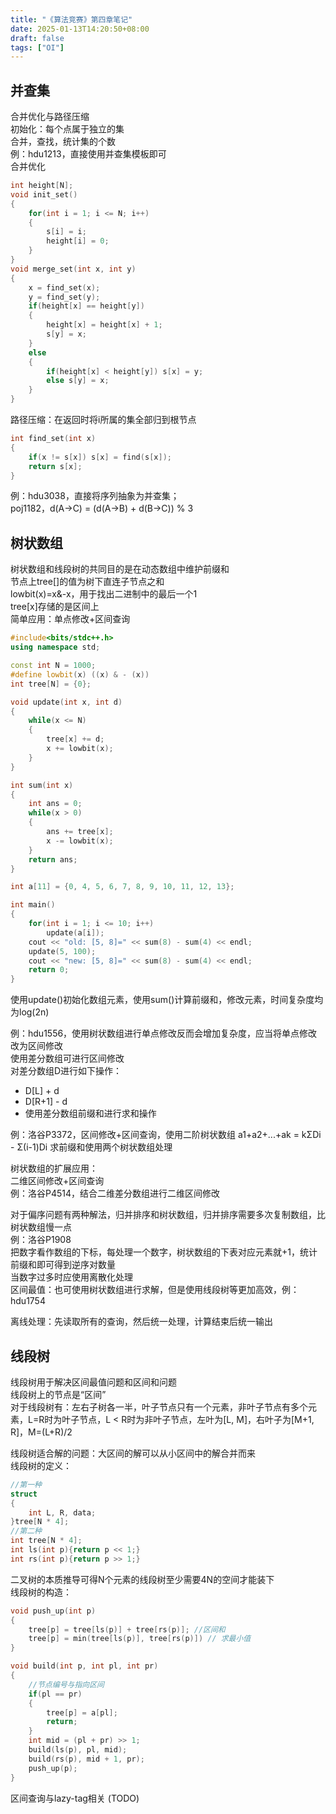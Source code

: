 ```yaml
---
title: "《算法竞赛》第四章笔记"
date: 2025-01-13T14:20:50+08:00
draft: false
tags: ["OI"]
---
```


## 并查集

合并优化与路径压缩  
初始化：每个点属于独立的集  
合并，查找，统计集的个数  
例：hdu1213，直接使用并查集模板即可  
合并优化
```C++
int height[N];
void init_set()
{
    for(int i = 1; i <= N; i++)
    {
        s[i] = i;
        height[i] = 0;
    }
}
void merge_set(int x, int y)
{
    x = find_set(x);
    y = find_set(y);
    if(height[x] == height[y])
    {
        height[x] = height[x] + 1;
        s[y] = x;
    }
    else
    {
        if(height[x] < height[y]) s[x] = y;
        else s[y] = x;
    }
}
```

路径压缩：在返回时将i所属的集全部归到根节点  

```C++
int find_set(int x)
{
    if(x != s[x]) s[x] = find(s[x]);
    return s[x];
}
```

例：hdu3038，直接将序列抽象为并查集；  
poj1182，d(A->C) = (d(A->B) + d(B->C)) % 3  

## 树状数组

树状数组和线段树的共同目的是在动态数组中维护前缀和  
节点上tree[]的值为树下直连子节点之和  
lowbit(x)=x&-x，用于找出二进制中的最后一个1  
tree[x]存储的是区间上  
简单应用：单点修改+区间查询  
```C++
#include<bits/stdc++.h>
using namespace std;

const int N = 1000;
#define lowbit(x) ((x) & - (x))
int tree[N] = {0};

void update(int x, int d)
{
    while(x <= N)
    {
        tree[x] += d;
        x += lowbit(x);
    }
}

int sum(int x)
{
    int ans = 0;
    while(x > 0)
    {
        ans += tree[x];
        x -= lowbit(x);
    }
    return ans;
}

int a[11] = {0, 4, 5, 6, 7, 8, 9, 10, 11, 12, 13};

int main()
{
    for(int i = 1; i <= 10; i++)
        update(a[i]);
    cout << "old: [5, 8]=" << sum(8) - sum(4) << endl;
    update(5, 100);
    cout << "new: [5, 8]=" << sum(8) - sum(4) << endl;
    return 0;
}
```

使用update()初始化数组元素，使用sum()计算前缀和，修改元素，时间复杂度均为log(2n)  

例：hdu1556，使用树状数组进行单点修改反而会增加复杂度，应当将单点修改改为区间修改  
使用差分数组可进行区间修改  
对差分数组D进行如下操作：
<ul>
<li>D[L] + d</li>
<li>D[R+1] - d</li>
<li>使用差分数组前缀和进行求和操作</li>
</ul>
例：洛谷P3372，区间修改+区间查询，使用二阶树状数组  
a1+a2+...+ak = kΣDi - Σ(i-1)Di  
求前缀和使用两个树状数组处理  

树状数组的扩展应用：  
二维区间修改+区间查询  
例：洛谷P4514，结合二维差分数组进行二维区间修改  

对于偏序问题有两种解法，归并排序和树状数组，归并排序需要多次复制数组，比树状数组慢一点  
例：洛谷P1908  
把数字看作数组的下标，每处理一个数字，树状数组的下表对应元素就+1，统计前缀和即可得到逆序对数量  
当数字过多时应使用离散化处理  
区间最值：也可使用树状数组进行求解，但是使用线段树等更加高效，例：hdu1754  

离线处理：先读取所有的查询，然后统一处理，计算结束后统一输出  

## 线段树

线段树用于解决区间最值问题和区间和问题  
线段树上的节点是“区间”  
对于线段树有：左右子树各一半，叶子节点只有一个元素，非叶子节点有多个元素，L=R时为叶子节点，L < R时为非叶子节点，左叶为[L, M]，右叶子为[M+1, R]，M=(L+R)/2  

线段树适合解的问题：大区间的解可以从小区间中的解合并而来  
线段树的定义：
```C++
//第一种
struct
{
    int L, R, data;
}tree[N * 4];
//第二种
int tree[N * 4];
int ls(int p){return p << 1;}
int rs(int p){return p >> 1;}
```
二叉树的本质推导可得N个元素的线段树至少需要4N的空间才能装下  
线段树的构造：
```C++
void push_up(int p)
{
    tree[p] = tree[ls(p)] + tree[rs(p)]; //区间和
    tree[p] = min(tree[ls(p)], tree[rs(p)]) // 求最小值
}

void build(int p, int pl, int pr)
{
    //节点编号与指向区间
    if(pl == pr)
    {
        tree[p] = a[pl];
        return;
    }
    int mid = (pl + pr) >> 1;
    build(ls(p), pl, mid);
    build(rs(p), mid + 1, pr);
    push_up(p);
}
```
区间查询与lazy-tag相关
(TODO)